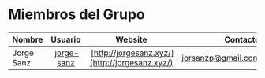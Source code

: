 # Miembros del Grupo

| Nombre | Usuario | Website | Contacto |
| --- | :---: | :---: | ---: |
| Jorge Sanz | [jorge-sanz](https://www.freecodecamp.com/jorge-sanz) | [http://jorgesanz.xyz/](http://jorgesanz.xyz/) | jorsanzp@gmail.com |
